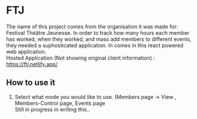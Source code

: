 # FTJ
The name of this project comes from the organisation it was made for: Festival Théâtre Jeunesse. In order to track how many hours each member has worked, when they worked, and mass add members to different events, they needed a suphosticated application. In comes in this react powered web application.  
Hosted Application (Not showing original client information) : https://ftj.netlify.app/

## How to use it
1. Select what mode you would like to use. (Members page -> View , Members-Control page, Events page    
Still in progress in writing this..
